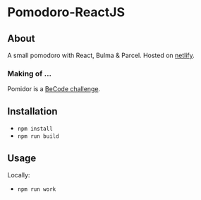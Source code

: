 # Pomodoro-ReactJS



## About

A small pomodoro with React, Bulma & Parcel.
Hosted on [netlify](https://admiring-chandrasekhar-8ca532.netlify.app).



### Making of ...

Pomidor is a [BeCode challenge](https://github.com/becodeorg/CRL-Woods-4.27/tree/main/LearningPath/03.The-Mountain/12.React/5.pomodoro).

## Installation

- `npm install`
- `npm run build`

## Usage

Locally:

- `npm run work`
